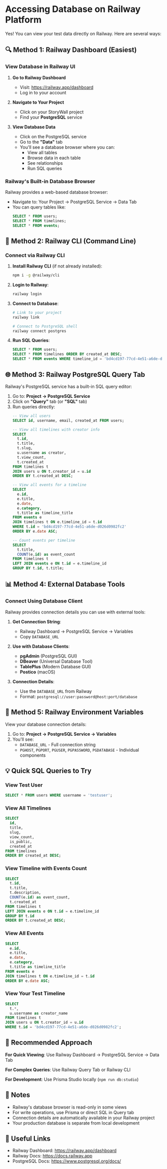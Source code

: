 # Accessing Database on Railway Platform

Yes! You can view your test data directly on Railway. Here are several ways:

## 🔍 Method 1: Railway Dashboard (Easiest)

### View Database in Railway UI

1. **Go to Railway Dashboard**
   - Visit: https://railway.app/dashboard
   - Log in to your account

2. **Navigate to Your Project**
   - Click on your StoryWall project
   - Find your **PostgreSQL** service

3. **View Database Data**
   - Click on the PostgreSQL service
   - Go to the **"Data"** tab
   - You'll see a database browser where you can:
     - View all tables
     - Browse data in each table
     - See relationships
     - Run SQL queries

### Railway's Built-in Database Browser

Railway provides a web-based database browser:
- Navigate to: Your Project → PostgreSQL Service → Data Tab
- You can query tables like:
  ```sql
  SELECT * FROM users;
  SELECT * FROM timelines;
  SELECT * FROM events;
  ```

## 🔌 Method 2: Railway CLI (Command Line)

### Connect via Railway CLI

1. **Install Railway CLI** (if not already installed):
   ```bash
   npm i -g @railway/cli
   ```

2. **Login to Railway**:
   ```bash
   railway login
   ```

3. **Connect to Database**:
   ```bash
   # Link to your project
   railway link
   
   # Connect to PostgreSQL shell
   railway connect postgres
   ```

4. **Run SQL Queries**:
   ```sql
   SELECT * FROM users;
   SELECT * FROM timelines ORDER BY created_at DESC;
   SELECT * FROM events WHERE timeline_id = 'bd4cd197-77cd-4e51-a6de-d026d0982fc2';
   ```

## 🌐 Method 3: Railway PostgreSQL Query Tab

Railway's PostgreSQL service has a built-in SQL query editor:

1. Go to: **Project → PostgreSQL Service**
2. Click on **"Query"** tab (or **"SQL"** tab)
3. Run queries directly:
   ```sql
   -- View all users
   SELECT id, username, email, created_at FROM users;
   
   -- View all timelines with creator info
   SELECT 
     t.id, 
     t.title, 
     t.slug, 
     u.username as creator,
     t.view_count,
     t.created_at
   FROM timelines t
   JOIN users u ON t.creator_id = u.id
   ORDER BY t.created_at DESC;
   
   -- View all events for a timeline
   SELECT 
     e.id,
     e.title,
     e.date,
     e.category,
     t.title as timeline_title
   FROM events e
   JOIN timelines t ON e.timeline_id = t.id
   WHERE t.id = 'bd4cd197-77cd-4e51-a6de-d026d0982fc2'
   ORDER BY e.date ASC;
   
   -- Count events per timeline
   SELECT 
     t.title,
     COUNT(e.id) as event_count
   FROM timelines t
   LEFT JOIN events e ON t.id = e.timeline_id
   GROUP BY t.id, t.title;
   ```

## 📊 Method 4: External Database Tools

### Connect Using Database Client

Railway provides connection details you can use with external tools:

1. **Get Connection String**:
   - Railway Dashboard → PostgreSQL Service → Variables
   - Copy `DATABASE_URL`

2. **Use with Database Clients**:
   - **pgAdmin** (PostgreSQL GUI)
   - **DBeaver** (Universal Database Tool)
   - **TablePlus** (Modern Database GUI)
   - **Postico** (macOS)

3. **Connection Details**:
   - Use the `DATABASE_URL` from Railway
   - Format: `postgresql://user:password@host:port/database`

## 🔐 Method 5: Railway Environment Variables

View your database connection details:

1. Go to: **Project → PostgreSQL Service → Variables**
2. You'll see:
   - `DATABASE_URL` - Full connection string
   - `PGHOST`, `PGPORT`, `PGUSER`, `PGPASSWORD`, `PGDATABASE` - Individual components

## 💡 Quick SQL Queries to Try

### View Test User
```sql
SELECT * FROM users WHERE username = 'testuser';
```

### View All Timelines
```sql
SELECT 
  id,
  title,
  slug,
  view_count,
  is_public,
  created_at
FROM timelines
ORDER BY created_at DESC;
```

### View Timeline with Events Count
```sql
SELECT 
  t.id,
  t.title,
  t.description,
  COUNT(e.id) as event_count,
  t.created_at
FROM timelines t
LEFT JOIN events e ON t.id = e.timeline_id
GROUP BY t.id
ORDER BY t.created_at DESC;
```

### View All Events
```sql
SELECT 
  e.id,
  e.title,
  e.date,
  e.category,
  t.title as timeline_title
FROM events e
JOIN timelines t ON e.timeline_id = t.id
ORDER BY e.date ASC;
```

### View Your Test Timeline
```sql
SELECT 
  t.*,
  u.username as creator_name
FROM timelines t
JOIN users u ON t.creator_id = u.id
WHERE t.id = 'bd4cd197-77cd-4e51-a6de-d026d0982fc2';
```

## 🎯 Recommended Approach

**For Quick Viewing**: Use Railway Dashboard → PostgreSQL Service → Data Tab

**For Complex Queries**: Use Railway Query Tab or Railway CLI

**For Development**: Use Prisma Studio locally (`npm run db:studio`)

## 📝 Notes

- Railway's database browser is read-only in some views
- For write operations, use Prisma or direct SQL in Query tab
- Connection details are automatically available in your Railway project
- Your production database is separate from local development

## 🔗 Useful Links

- Railway Dashboard: https://railway.app/dashboard
- Railway Docs: https://docs.railway.app
- PostgreSQL Docs: https://www.postgresql.org/docs/

